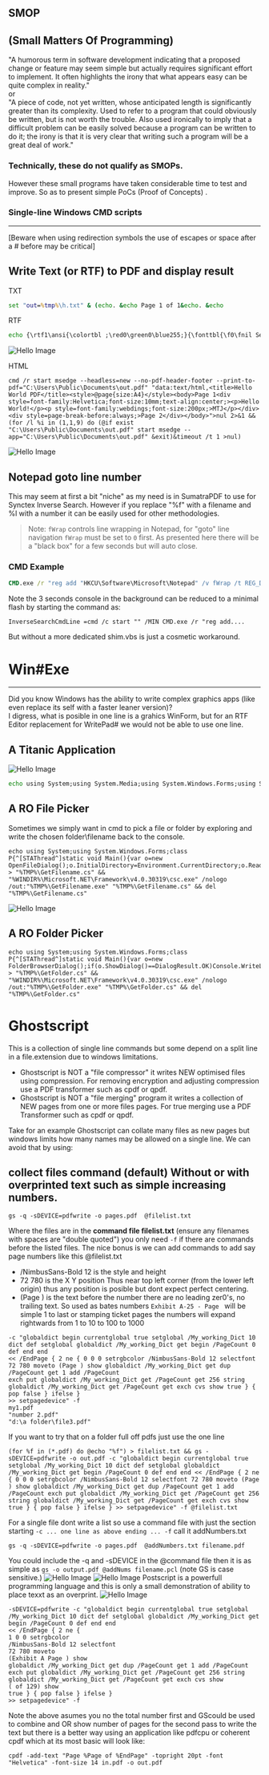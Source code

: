 ## SMOP
(Small Matters Of Programming)
---
"A humorous term in software development indicating that a proposed change or feature may seem simple but actually requires significant effort to implement. It often highlights the irony that what appears easy can be quite complex in reality."  
or  
"A piece of code, not yet written, whose anticipated length is significantly greater than its complexity. Used to refer to a program that could obviously be written, but is not worth the trouble. Also used ironically to imply that a difficult problem can be easily solved because a program can be written to do it; the irony is that it is very clear that writing such a program will be a great deal of work."  

### Technically, these do not qualify as SMOPs.  
However these small programs have taken considerable time to test and improve. So as to present simple PoCs (Proof of Concepts) .

### Single-line Windows CMD scripts
---
[Beware when using redirection symbols the use of escapes or space after a #  before may be critical]
## Write Text (or RTF) to PDF and display result
TXT  
```cmd
set "out=%tmp%\h.txt" & (echo. &echo Page 1 of 1&echo. &echo                       Hello, World!) > "%out%"&write /pt %out% "Microsoft Print to PDF" "Microsoft Print to PDF" %public%\documents\result.pdf&timeout 3 >nul&&del %out%&&start msedge --app=%public%\documents\result.pdf
```
RTF
```cmd
echo {\rtf1\ansi{\colortbl ;\red0\green0\blue255;}{\fonttbl{\f0\fnil Segoe Script;}{\f1\fnil Comic Sans MS;}}\qc\par\par\par\par\b\i\ul\cf1\f0\fs48 Hello, World!\b0\i0\ulnone\par} > %tmp%\h.rtf&write /pt %tmp%\h.rtf "Microsoft Print to PDF" "Microsoft Print to PDF" %public%\documents\result.pdf&timeout 3 >nul&del %tmp%\h.rtf&start msedge --app=%public%\documents\result.pdf
```
![Hello Image](images/RTF-hello.png)

HTML
```
cmd /r start msedge --headless=new --no-pdf-header-footer --print-to-pdf="C:\Users\Public\Documents\out.pdf" "data:text/html,<title>Hello World PDF</title><style>@page{size:A4}</style><body>Page 1<div style=font-family:Helvetica;font-size:10mm;text-align:center;><p>Hello World!</p><p style=font-family:webdings;font-size:200px;>MTJ</p></div><div style=page-break-before:always;>Page 2</div></body>">nul 2>&1 &&(for /l %i in (1,1,9) do (@if exist "C:\Users\Public\Documents\out.pdf" start msedge --app="C:\Users\Public\Documents\out.pdf" &exit)&timeout /t 1 >nul)
```
![Hello Image](images/HTM-hello.png)

Notepad goto line number
---
This may seem at first a bit "niche" as my need is in SumatraPDF to use for Synctex Inverse Search. However if you replace "%f" with a filename and %l with a number it can be easily used for other methodologies.  
>Note: `fWrap` controls line wrapping in Notepad, for "goto" line navigation `fWrap` must be set to `0` first. As presented here there will be a "black box" for a few seconds but will auto close.
### CMD Example
```cmd
CMD.exe /r "reg add "HKCU\Software\Microsoft\Notepad" /v fWrap /t REG_DWORD /d 0 /f >nul&echo Set s=CreateObject("WScript.Shell"):s.Run("%windir%\notepad.exe " ^& WScript.Arguments(0)):WScript.Sleep 999:s.SendKeys("%EG" ^& WScript.Arguments(1) ^& "{enter}+{end}")>%tmp%\n.vbs&cscript //nologo %tmp%\n.vbs "sync.tex" 15&&timeout 2 >nul&del %tmp%\n.vbs"
```
Note the 3 seconds console in the background can be reduced to a minimal flash by starting the command as:
```
InverseSearchCmdLine =cmd /c start "" /MIN CMD.exe /r "reg add....
```
But without a more dedicated shim.vbs is just a cosmetic workaround.


# Win#Exe
---
Did you know Windows has the ability to write complex graphics apps (like even replace its self with a faster leaner version)?  
I digress, what is posible in one line is a grahics WinForm, but for an RTF Editor replacement for WritePad# we would not be able to use one line.

## A Titanic Application
![Hello Image](images/Titanic.png)
```cmd
echo using System;using System.Media;using System.Windows.Forms;using System.Drawing;class X{static void Main(){int bounce = 0;var f=new Form(){Text="Titanic Encounter",Width=660,Height=400,BackColor=Color.Blue};var j=new Label(){Text="J",Font=new Font("Webdings",90),ForeColor=Color.Gold,AutoSize=true,Location=new Point(490,125)};var m=new Label(){Text="M",Font=new Font("Webdings",70),BackColor=Color.Blue,ForeColor=Color.Gray,AutoSize=true,Location=new Point(-10,160)};var t=new Label(){Text="T",Font=new Font("Webdings",70),ForeColor=Color.FromArgb(0,128,255),AutoSize=true,Location=new Point(500,150)};f.Controls.AddRange(new Control^[^]{j,t,m});var size=72;var x=500;var y=150;var timer=new Timer(){Interval=100};timer.Tick+=delegate{if(x^>110){x-=10;t.Location=new Point(x,y);}else if(size^>4){var player = new SoundPlayer(@"C:\Windows\Media\Windows Hardware Fail.wav");player.Play();size-=3;x-=2;y+=9;t.Font=new Font("Webdings",size);t.Location=new Point(x,y);bounce++;m.Location=new Point(-10,150+(int)(Math.Sin(bounce*0.5)*10));}else{timer.Stop();}};timer.Start();Application.Run(f);}} > x.cs && "%WINDIR%\Microsoft.NET\Framework\v4.0.30319\csc.exe" x.cs & x.exe
```
## A RO File Picker
Sometimes we simply want in cmd to pick a file or folder by exploring and write the chosen folder\filename back to the console.
```
echo using System;using System.Windows.Forms;class P{^[STAThread^]static void Main(){var o=new OpenFileDialog();o.InitialDirectory=Environment.CurrentDirectory;o.ReadOnlyChecked=true;o.ShowReadOnly=true;if(o.ShowDialog()==DialogResult.OK)Console.WriteLine(o.FileName);}} > "%TMP%\GetFilename.cs" && "%WINDIR%\Microsoft.NET\Framework\v4.0.30319\csc.exe" /nologo /out:"%TMP%\GetFilename.exe" "%TMP%\GetFilename.cs" && del "%TMP%\GetFilename.cs"
```
![Hello Image](images/GetFilename.png)
## A RO Folder Picker
```
echo using System;using System.Windows.Forms;class P{^[STAThread^]static void Main(){var o=new FolderBrowserDialog();if(o.ShowDialog()==DialogResult.OK)Console.WriteLine(o.SelectedPath);}} > "%TMP%\GetFolder.cs" && "%WINDIR%\Microsoft.NET\Framework\v4.0.30319\csc.exe" /nologo /out:"%TMP%\GetFolder.exe" "%TMP%\GetFolder.cs" && del "%TMP%\GetFolder.cs"
```

# Ghostscript
This is a collection of single line commands but some depend on a split line in a file.extension due to windows limitations.
- Ghostscript is NOT a "file compressor" it writes NEW optimised files using compression. For removing encryption and adjusting compression use a PDF transformer such as cpdf or qpdf.
- Ghostscript is NOT a "file merging" program it writes a collection of NEW pages from one or more files pages. For true merging use a PDF Transformer such as cpdf or qpdf.

Take for an example Ghostscript can collate many files as new pages but windows limits how many names may be allowed on a single line. We can avoid that by using:
## collect files command (default) Without **or with overprinted text** such as simple increasing numbers.
```
gs -q -sDEVICE=pdfwrite -o pages.pdf  @filelist.txt
```
Where the files are in the **command file filelist.txt** (ensure any filenames with spaces are "double quoted") you only need `-f` if there are commands before the listed files. The nice bonus is we can add commands to add say page numbers like this @filelist.txt
- /NimbusSans-Bold 12 is the style and height
- 72 780 is the X Y position Thus near top left corner (from the lower left origin) thus any position is posible but dont expect perfect centering.
- (Page ) is the text before the number there are no leading zer0's, no trailing text. So used as bates numbers `Exhibit A-25 - Page ` will be simple 1 to last or stamping ticket pages the numbers will expand rightwards from 1 to 10 to 100 to 1000
```
-c "globaldict begin currentglobal true setglobal /My_working_Dict 10 dict def setglobal globaldict /My_working_Dict get begin /PageCount 0 def end end 
<< /EndPage { 2 ne { 0 0 0 setrgbcolor /NimbusSans-Bold 12 selectfont 72 780 moveto (Page ) show globaldict /My_working_Dict get dup /PageCount get 1 add /PageCount
exch put globaldict /My_working_Dict get /PageCount get 256 string globaldict /My_working_Dict get /PageCount get exch cvs show true } { pop false } ifelse }
>> setpagedevice" -f 
my1.pdf
"number 2.pdf"
"d:\a folder\file3.pdf"
```
If you want to try that on a folder full off pdfs just use the one line
```
(for %f in (*.pdf) do @echo "%f") > filelist.txt && gs -sDEVICE=pdfwrite -o out.pdf -c "globaldict begin currentglobal true setglobal /My_working_Dict 10 dict def setglobal globaldict /My_working_Dict get begin /PageCount 0 def end end << /EndPage { 2 ne { 0 0 0 setrgbcolor /NimbusSans-Bold 12 selectfont 72 780 moveto (Page ) show globaldict /My_working_Dict get dup /PageCount get 1 add /PageCount exch put globaldict /My_working_Dict get /PageCount get 256 string globaldict /My_working_Dict get /PageCount get exch cvs show true } { pop false } ifelse } >> setpagedevice" -f @filelist.txt
```
For a single file dont write a list so use a command file with just the section starting `-c ... one line as above ending ... -f` call it addNumbers.txt
```
gs -q -sDEVICE=pdfwrite -o pages.pdf  @addNumbers.txt filename.pdf
```
You could include the -q and -sDEVICE in the @command file then it is as simple as `gs -o output.pdf @addNums filename.pcl` (note GS is case sensitive.)
![Hello Image](images/addNums.png)
![Hello Image](images/Page129.png)
Postscript is a powerfull programming language and this is only a small demonstration of ability to place texxt as an overprint.
![Hello Image](images/ExhibitA.png)
```
-sDEVICE=pdfwrite -c "globaldict begin currentglobal true setglobal /My_working_Dict 10 dict def setglobal globaldict /My_working_Dict get begin /PageCount 0 def end end 
<< /EndPage { 2 ne { 
1 0 0 setrgbcolor
/NimbusSans-Bold 12 selectfont
72 780 moveto 
(Exhibit A Page ) show
globaldict /My_working_Dict get dup /PageCount get 1 add /PageCount exch put globaldict /My_working_Dict get /PageCount get 256 string globaldict /My_working_Dict get /PageCount get exch cvs show
( of 129) show
true } { pop false } ifelse }
>> setpagedevice" -f 
```
Note the above asumes you no the total number first and GScould be used to combine and  OR show  number of pages for the second pass to write the text but there is a better way using an application like pdfcpu or coherent cpdf which at its most basic will look like:
```
cpdf -add-text "Page %Page of %EndPage" -topright 20pt -font "Helvetica" -font-size 14 in.pdf -o out.pdf
```

